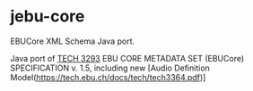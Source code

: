 # jebu-core
EBUCore XML Schema Java port.

Java port of [TECH 3293](https://tech.ebu.ch/publications/tech3293) EBU CORE METADATA SET (EBUCore) SPECIFICATION v. 1.5, including new [Audio Definition Model(https://tech.ebu.ch/docs/tech/tech3364.pdf)]
